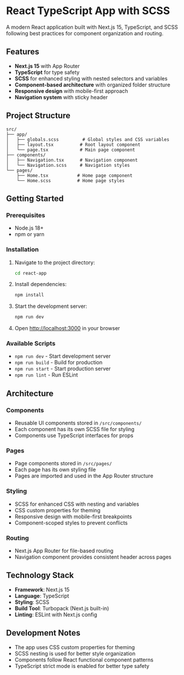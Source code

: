 # React TypeScript App with SCSS

A modern React application built with Next.js 15, TypeScript, and SCSS following best practices for component organization and routing.

## Features

- **Next.js 15** with App Router
- **TypeScript** for type safety
- **SCSS** for enhanced styling with nested selectors and variables
- **Component-based architecture** with organized folder structure
- **Responsive design** with mobile-first approach
- **Navigation system** with sticky header

## Project Structure

```
src/
├── app/
│   ├── globals.scss         # Global styles and CSS variables
│   ├── layout.tsx          # Root layout component
│   └── page.tsx            # Main page component
├── components/
│   ├── Navigation.tsx      # Navigation component
│   └── Navigation.scss     # Navigation styles
└── pages/
    ├── Home.tsx           # Home page component
    └── Home.scss          # Home page styles
```

## Getting Started

### Prerequisites

- Node.js 18+ 
- npm or yarn

### Installation

1. Navigate to the project directory:
   ```bash
   cd react-app
   ```

2. Install dependencies:
   ```bash
   npm install
   ```

3. Start the development server:
   ```bash
   npm run dev
   ```

4. Open [http://localhost:3000](http://localhost:3000) in your browser

### Available Scripts

- `npm run dev` - Start development server
- `npm run build` - Build for production
- `npm run start` - Start production server
- `npm run lint` - Run ESLint

## Architecture

### Components
- Reusable UI components stored in `/src/components/`
- Each component has its own SCSS file for styling
- Components use TypeScript interfaces for props

### Pages
- Page components stored in `/src/pages/`
- Each page has its own styling file
- Pages are imported and used in the App Router structure

### Styling
- SCSS for enhanced CSS with nesting and variables
- CSS custom properties for theming
- Responsive design with mobile-first breakpoints
- Component-scoped styles to prevent conflicts

### Routing
- Next.js App Router for file-based routing
- Navigation component provides consistent header across pages

## Technology Stack

- **Framework**: Next.js 15
- **Language**: TypeScript
- **Styling**: SCSS
- **Build Tool**: Turbopack (Next.js built-in)
- **Linting**: ESLint with Next.js config

## Development Notes

- The app uses CSS custom properties for theming
- SCSS nesting is used for better style organization
- Components follow React functional component patterns
- TypeScript strict mode is enabled for better type safety
